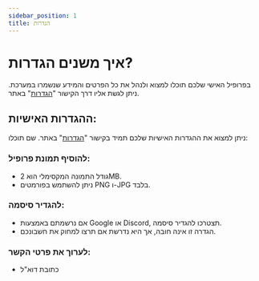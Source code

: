 ```yaml
---
sidebar_position: 1
title: הגדרות
---
```


# איך משנים הגדרות?

בפרופיל האישי שלכם תוכלו למצוא ולנהל את כל הפרטים והמידע שנשמרו במערכת. ניתן לגשת אליו דרך הקישור "[הגדרות](https://workway.co.il/account/settings/)" באתר.

## ההגדרות האישיות:
ניתן למצוא את ההגדרות האישיות שלכם תמיד בקישור "[הגדרות](https://workway.co.il/account/settings/)" באתר. שם תוכלו:

### להוסיף תמונת פרופיל:
- גודל התמונה המקסימלי הוא 2MB.
- ניתן להשתמש בפורמטים PNG ו-JPG בלבד.

### להגדיר סיסמה:
- אם נרשמתם באמצעות Google או Discord, תצטרכו להגדיר סיסמה.
- הגדרה זו אינה חובה, אך היא נדרשת אם תרצו למחוק את חשבונכם.

### לערוך את פרטי הקשר:
- כתובת דוא"ל